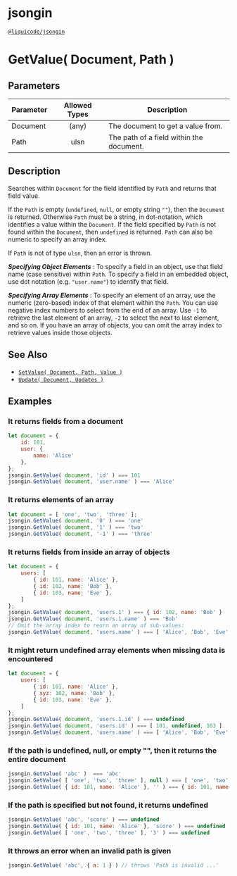 # jsongin
[`@liquicode/jsongin`](https://github.com/liquicode/jsongin)


# GetValue( Document, Path )


## Parameters

| **Parameter** | **Allowed Types** | **Description**                          |
|---------------|:-----------------:|------------------------------------------|
| Document      |       (any)       | The document to get a value from.        |
| Path          |       ulsn        | The path of a field within the document. |


## Description

Searches within `Document` for the field identified by `Path` and returns that field value.

If the `Path` is empty (`undefined`, `null`, or empty string `""`), then the `Document` is returned.
Otherwise `Path` must be a string, in dot-notation, which identifies a value within the `Document`.
If the field specified by `Path` is not found within the `Document`, then `undefined` is returned.
`Path` can also be numeric to specify an array index.

If `Path` is not of type `ulsn`, then an error is thrown.

***Specifying Object Elements*** : 
To specify a field in an object, use that field name (case sensitive) within `Path`.
To specify a field in an embedded object, use dot notation (e.g. `"user.name"`) to identify that field.

***Specifying Array Elements*** : 
To specify an element of an array, use the numeric (zero-based) index of that element within the `Path`.
You can use negative index numbers to select from the end of an array.
Use `-1` to retrieve the last element of an array, `-2` to select the next to last element, and so on.
If you have an array of objects, you can omit the array index to retrieve values inside those objects.


## See Also

- [`SetValue( Document, Path, Value )`](./SetValue.md)
- [`Update( Document, Updates )`](./Update.md)


## Examples

### It returns fields from a document
```js
let document = {
	id: 101,
	user: {
		name: 'Alice'
	},
};
jsongin.GetValue( document, 'id' ) === 101
jsongin.GetValue( document, 'user.name' ) === 'Alice'
```

### It returns elements of an array
```js
let document = [ 'one', 'two', 'three' ];
jsongin.GetValue( document, '0' ) === 'one'
jsongin.GetValue( document, '1' ) === 'two'
jsongin.GetValue( document, '-1' ) === 'three'
```

### It returns fields from inside an array of objects
```js
let document = {
	users: [
		{ id: 101, name: 'Alice' },
		{ id: 102, name: 'Bob' },
		{ id: 103, name: 'Eve' },
	]
};
jsongin.GetValue( document, 'users.1' ) === { id: 102, name: 'Bob' }
jsongin.GetValue( document, 'users.1.name' ) === 'Bob'
// Omit the array index to reurn an array of sub-values:
jsongin.GetValue( document, 'users.name' ) === [ 'Alice', 'Bob', 'Eve' ]
```

### It might return undefined array elements when missing data is encountered
```js
let document = {
	users: [
		{ id: 101, name: 'Alice' },
		{ xyz: 102, name: 'Bob' },
		{ id: 103, name: 'Eve' },
	]
};
jsongin.GetValue( document, 'users.1.id' ) === undefined
jsongin.GetValue( document, 'users.id' ) === [ 101, undefined, 103 ]
jsongin.GetValue( document, 'users.name' ) === [ 'Alice', 'Bob', 'Eve' ]
```

### If the path is undefined, null, or empty "", then it returns the entire document
```js
jsongin.GetValue( 'abc' )  === 'abc'
jsongin.GetValue( [ 'one', 'two', 'three' ], null ) === [ 'one', 'two', 'three' ]
jsongin.GetValue( { id: 101, name: 'Alice' }, '' ) === { id: 101, name: 'Alice' }
```

### If the path is specified but not found, it returns undefined
```js
jsongin.GetValue( 'abc', 'score' ) === undefined
jsongin.GetValue( { id: 101, name: 'Alice' }, 'score' ) === undefined
jsongin.GetValue( [ 'one', 'two', 'three' ], '3' ) === undefined
```

### It throws an error when an invalid path is given
```js
jsongin.GetValue( 'abc', { a: 1 } ) // throws 'Path is invalid ...'
```
